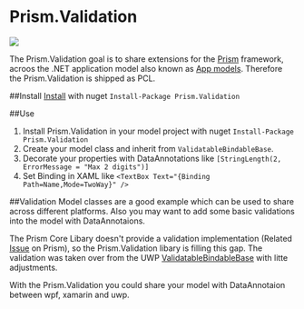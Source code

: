 # Prism.Validation

[<img src="https://ci.appveyor.com/api/projects/status/github/mfe-/Prism.Validation?branch=master&svg=true">](https://ci.appveyor.com/project/mfe-/prism-extensions)

The Prism.Validation goal is to share extensions for the [Prism](https://github.com/PrismLibrary) framework, acroos the .NET application model also known as [App models](https://en.wikipedia.org/wiki/.NET_Framework#App_models). Therefore the Prism.Validation is shipped as PCL.

##Install
[Install](https://www.nuget.org/packages/Prism.Validation/) with nuget ```Install-Package Prism.Validation```

##Use
1. Install Prism.Validation in your model project with nuget ```Install-Package Prism.Validation``` 
2. Create your model class and inherit from ```ValidatableBindableBase```.
3. Decorate your properties with DataAnnotations like ```[StringLength(2, ErrorMessage = "Max 2 digits")]```
4. Set Binding in XAML like ```<TextBox Text="{Binding Path=Name,Mode=TwoWay}" />``` 

##Validation
Model classes are a good example which can be used to share across different platforms. Also you may want to add some basic validations into the model with DataAnnotaions.

The Prism Core Libary doesn't provide a validation implementation (Related [Issue](https://github.com/PrismLibrary/Prism/issues/625) on Prism), so the Prism.Validation libary is filling this gap. The validation was taken over from the UWP [ValidatableBindableBase](https://github.com/PrismLibrary/Prism/tree/de7b03b5e015edcac595602512877b264a1345d1/Source/Windows10/Prism.Windows/Validation) with litte adjustments.

With the Prism.Validation you could share your model with DataAnnotaion between wpf, xamarin and uwp. 
